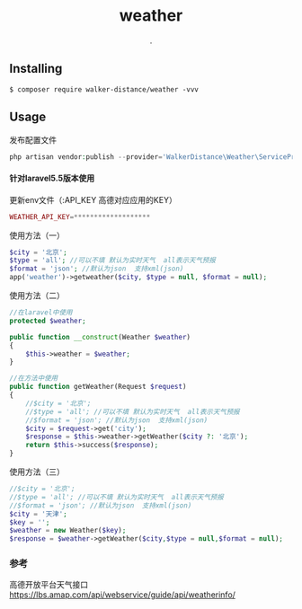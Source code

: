 <h1 align="center"> weather </h1>

<p align="center"> .</p>


## Installing

```shell
$ composer require walker-distance/weather -vvv
```

## Usage

发布配置文件
```php
php artisan vendor:publish --provider='WalkerDistance\Weather\ServiceProvider'
```

#### 针对laravel5.5版本使用

更新env文件（:API_KEY 高德对应应用的KEY）
```php
WEATHER_API_KEY=*******************
```
使用方法（一）
```php
$city = '北京';
$type = 'all'; //可以不填 默认为实时天气  all表示天气预报
$format = 'json'; //默认为json  支持xml(json) 
app('weather')->getweather($city, $type = null, $format = null);
```

使用方法（二）
```php
//在laravel中使用
protected $weather;

public function __construct(Weather $weather)
{
    $this->weather = $weather;
}

//在方法中使用
public function getWeather(Request $request)
{
    //$city = '北京';
    //$type = 'all'; //可以不填 默认为实时天气  all表示天气预报
    //$format = 'json'; //默认为json  支持xml(json) 
    $city = $request->get('city');
    $response = $this->weather->getWeather($city ?: '北京');
    return $this->success($response);
}
```

使用方法（三）
```php
//$city = '北京';
//$type = 'all'; //可以不填 默认为实时天气  all表示天气预报
//$format = 'json'; //默认为json  支持xml(json) 
$city = '天津';
$key = '';
$weather = new Weather($key);
$response = $weather->getWeather($city,$type = null,$format = null);
```

### 参考
高德开放平台天气接口
https://lbs.amap.com/api/webservice/guide/api/weatherinfo/
